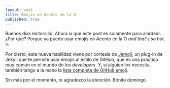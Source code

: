 ```yaml
---
layout: post
title: Emojis en Acento en la O
published: true
---
```


Buenos días lectorsillo. Ahora sí que éste post es solamente para alardear. ¿Por qué? Porque ya puedo usar emojis en Acento en la O _and that's so hot_. <span class="emoji">:fire:</span>

Por cierto, esta nueva habilidad viene por cortesía de [Jemoji](https://github.com/jekyll/jemoji), un plug-in de Jekyll que te permite usar emojis al estilo de GitHub, que es una práctica muy común en el mundo de los _developers_. Y, si alguien los necesita, también tengo a la mano la [lista completa de GitHub emoji](https://gist.github.com/rxaviers/7360908).

Sin más por el momento, te agradezco la atención. Bonito domingo.
